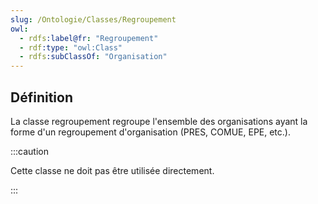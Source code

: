 ```yaml
---
slug: /Ontologie/Classes/Regroupement
owl:
  - rdfs:label@fr: "Regroupement"
  - rdf:type: "owl:Class"
  - rdfs:subClassOf: "Organisation"
---
```


<OntologyTable frontMatter={frontMatter}/>

## Définition

La classe regroupement regroupe l'ensemble des organisations ayant la forme d'un regroupement d'organisation (PRES, COMUE, EPE, etc.). 

:::caution

Cette classe ne doit pas être utilisée directement.

:::